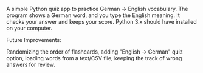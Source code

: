 A simple Python quiz app to practice German → English vocabulary.
The program shows a German word, and you type the English meaning.
It checks your answer and keeps your score.
Python 3.x should have installed on your computer.

Future Improvements:

Randomizing the order of flashcards,
adding "English → German" quiz option,
loading words from a text/CSV file,
keeping the track of wrong answers for review.


